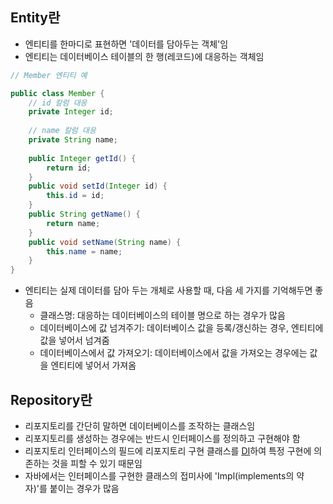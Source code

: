 ## Entity란
- 엔티티를 한마디로 표현하면 '데이터를 담아두는 객체'임
- 엔티티는 데이터베이스 테이블의 한 행(레코드)에 대응하는 객체임

```java
// Member 엔티티 예

public class Member {
	// id 칼럼 대응
	private Integer id;
	
	// name 칼럼 대응
	private String name;
	
	public Integer getId() {
		return id;
	}
	public void setId(Integer id) {
		this.id = id;
	}
	public String getName() {
		return name;
	}
	public void setName(String name) {
		this.name = name;
	}
}
```

- 엔티티는 실제 데이터를 담아 두는 개체로 사용할 때, 다음 세 가지를 기억해두면 좋음
	- 클래스명: 대응하는 데이터베이스의 테이블 명으로 하는 경우가 많음
	- 데이터베이스에 값 넘겨주기: 데이터베이스 값을 등록/갱신하는 경우, 엔티티에 값을 넣어서 넘겨줌
	- 데이터베이스에서 값 가져오기: 데이터베이스에서 값을 가져오는 경우에는 값을 엔티티에 넣어서 가져옴

## Repository란
- 리포지토리를 간단히 말하면 데이터베이스를 조작하는 클래스임
- 리포지토리를 생성하는 경우에는 반드시 인터페이스를 정의하고 구현해야 함
- 리포지토리 인터페이스의 필드에 리포지토리 구현 클래스를 [DI](../Java/DI_Container.md)하여 특정 구현에 의존하는 것을 피할 수 있기 때문임
- 자바에서는 인터페이스를 구현한 클래스의 접미사에 'Impl(implements의 약자)'를 붙이는 경우가 많음